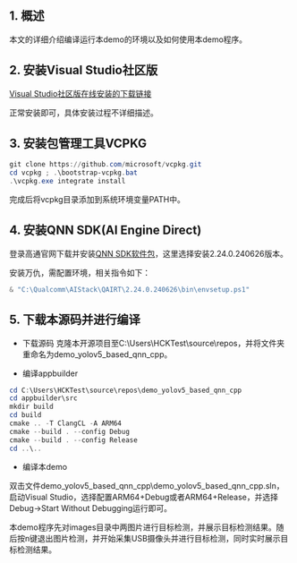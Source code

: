 ## 1. 概述

本文的详细介绍编译运行本demo的环境以及如何使用本demo程序。

## 2. 安装Visual Studio社区版
[Visual Studio社区版在线安装的下载链接](https://visualstudio.microsoft.com/zh-hans/thank-you-downloading-visual-studio/?sku=Community&channel=Release&version=VS2022&source=VSLandingPage&cid=2030&passive=false)

正常安装即可，具体安装过程不详细描述。

## 3. 安装包管理工具VCPKG
```powershell
git clone https://github.com/microsoft/vcpkg.git
cd vcpkg ; .\bootstrap-vcpkg.bat
.\vcpkg.exe integrate install
```
完成后将vcpkg目录添加到系统环境变量PATH中。

## 4. 安装QNN SDK(AI Engine Direct)
登录高通官网下载并安装[QNN SDK软件包](https://qpm.qualcomm.com/#/main/tools/details/qualcomm_ai_engine_direct)，这里选择安装2.24.0.240626版本。

安装万仇，需配置环境，相关指令如下：
```powershell
& "C:\Qualcomm\AIStack\QAIRT\2.24.0.240626\bin\envsetup.ps1"
```

## 5. 下载本源码并进行编译
- 下载源码
克隆本开源项目至C:\Users\HCKTest\source\repos，并将文件夹重命名为demo_yolov5_based_qnn_cpp。

- 编译appbuilder
```powershell
cd C:\Users\HCKTest\source\repos\demo_yolov5_based_qnn_cpp
cd appbuilder\src
mkdir build
cd build
cmake .. -T ClangCL -A ARM64
cmake --build . --config Debug
cmake --build . --config Release
cd ..\..
```

- 编译本demo

双击文件demo_yolov5_based_qnn_cpp\demo_yolov5_based_qnn_cpp.sln，启动Visual Studio，选择配置ARM64+Debug或者ARM64+Release，并选择Debug->Start Without Debugging运行即可。

本demo程序先对images目录中两图片进行目标检测，并展示目标检测结果。随后按n键退出图片检测，并开始采集USB摄像头并进行目标检测，同时实时展示目标检测结果。